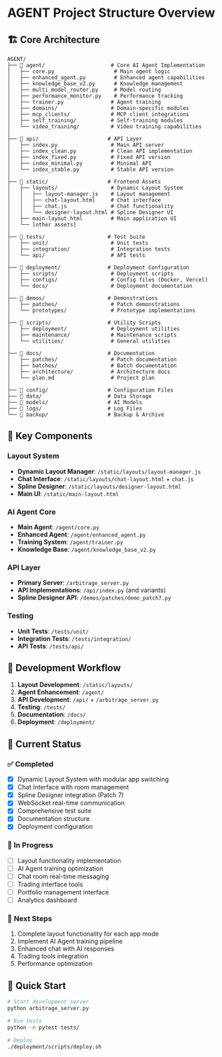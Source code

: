 # AGENT Project Structure Overview

## 🏗️ **Core Architecture**

```
AGENT/
├── 📁 agent/                     # Core AI Agent Implementation
│   ├── core.py                   # Main agent logic
│   ├── enhanced_agent.py         # Enhanced agent capabilities
│   ├── knowledge_base_v2.py      # Knowledge management
│   ├── multi_model_router.py     # Model routing
│   ├── performance_monitor.py    # Performance tracking
│   ├── trainer.py               # Agent training
│   ├── domains/                 # Domain-specific modules
│   ├── mcp_clients/             # MCP client integrations
│   ├── self_training/           # Self-training modules
│   └── video_training/          # Video training capabilities
│
├── 📁 api/                      # API Layer
│   ├── index.py                 # Main API server
│   ├── index_clean.py           # Clean API implementation
│   ├── index_fixed.py           # Fixed API version
│   ├── index_minimal.py         # Minimal API
│   └── index_stable.py          # Stable API version
│
├── 📁 static/                   # Frontend Assets
│   ├── layouts/                 # Dynamic Layout System
│   │   ├── layout-manager.js    # Layout management
│   │   ├── chat-layout.html     # Chat interface
│   │   ├── chat.js              # Chat functionality
│   │   └── designer-layout.html # Spline Designer UI
│   ├── main-layout.html         # Main application UI
│   └── [other assets]
│
├── 📁 tests/                    # Test Suite
│   ├── unit/                    # Unit tests
│   ├── integration/             # Integration tests
│   └── api/                     # API tests
│
├── 📁 deployment/               # Deployment Configuration
│   ├── scripts/                 # Deployment scripts
│   ├── configs/                 # Config files (Docker, Vercel)
│   └── docs/                    # Deployment documentation
│
├── 📁 demos/                    # Demonstrations
│   ├── patches/                 # Patch demonstrations
│   └── prototypes/              # Prototype implementations
│
├── 📁 scripts/                  # Utility Scripts
│   ├── deployment/              # Deployment utilities
│   ├── maintenance/             # Maintenance scripts
│   └── utilities/               # General utilities
│
├── 📁 docs/                     # Documentation
│   ├── patches/                 # Patch documentation
│   ├── batches/                 # Batch documentation
│   ├── architecture/            # Architecture docs
│   └── plan.md                  # Project plan
│
├── 📁 config/                   # Configuration Files
├── 📁 data/                     # Data Storage
├── 📁 models/                   # AI Models
├── 📁 logs/                     # Log Files
└── 📁 backup/                   # Backup & Archive
```

## 🎯 **Key Components**

### **Layout System**
- **Dynamic Layout Manager**: `/static/layouts/layout-manager.js`
- **Chat Interface**: `/static/layouts/chat-layout.html` + `chat.js`
- **Spline Designer**: `/static/layouts/designer-layout.html`
- **Main UI**: `/static/main-layout.html`

### **AI Agent Core**
- **Main Agent**: `/agent/core.py`
- **Enhanced Agent**: `/agent/enhanced_agent.py`
- **Training System**: `/agent/trainer.py`
- **Knowledge Base**: `/agent/knowledge_base_v2.py`

### **API Layer**
- **Primary Server**: `/arbitrage_server.py`
- **API Implementations**: `/api/index.py` (and variants)
- **Spline Designer API**: `/demos/patches/demo_patch7.py`

### **Testing**
- **Unit Tests**: `/tests/unit/`
- **Integration Tests**: `/tests/integration/`
- **API Tests**: `/tests/api/`

## 🔄 **Development Workflow**

1. **Layout Development**: `/static/layouts/`
2. **Agent Enhancement**: `/agent/`
3. **API Development**: `/api/` + `/arbitrage_server.py`
4. **Testing**: `/tests/`
5. **Documentation**: `/docs/`
6. **Deployment**: `/deployment/`

## 📝 **Current Status**

### ✅ **Completed**
- [x] Dynamic Layout System with modular app switching
- [x] Chat Interface with room management
- [x] Spline Designer integration (Patch 7)
- [x] WebSocket real-time communication
- [x] Comprehensive test suite
- [x] Documentation structure
- [x] Deployment configuration

### 🔄 **In Progress**
- [ ] Layout functionality implementation
- [ ] AI Agent training optimization
- [ ] Chat room real-time messaging
- [ ] Trading interface tools
- [ ] Portfolio management interface
- [ ] Analytics dashboard

### 🎯 **Next Steps**
1. Complete layout functionality for each app mode
2. Implement AI Agent training pipeline
3. Enhanced chat with AI responses
4. Trading tools integration
5. Performance optimization

## 🚀 **Quick Start**

```bash
# Start development server
python arbitrage_server.py

# Run tests
python -m pytest tests/

# Deploy
./deployment/scripts/deploy.sh
```
